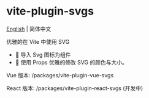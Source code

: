# vite-plugin-svgs

[English](README.md) | 简体中文

优雅的在 Vite 中使用 SVG

- 🌟 导入 Svg 图标为组件
- 🌈 使用 Props 优雅的修改 SVG 的颜色与大小。

Vue 版本: /packages/vite-plugin-vue-svgs

React 版本: /packages/vite-plugin-react-svgs (开发中)
